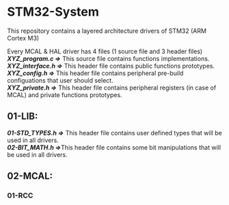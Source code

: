 # STM32-System
This repository contains a layered architecture drivers of STM32 (ARM Cortex M3) 

<p>Every MCAL & HAL driver has 4 files (1 source file and 3 header files)<br>
<em><strong>XYZ_program.c =></strong></em> This source file contains functions implementations.<br>
<em><strong>XYZ_interface.h =></strong></em> This header file contains public functions prototypes.<br>
<em><strong>XYZ_config.h =></strong></em> This header file contains peripheral pre-build configuations that user should select.<br>
<em><strong>XYZ_private.h =></strong></em> This header file contains peripheral registers (in case of MCAL) and private functions prototypes.<br><p>

## 01-LIB:
<p><em><strong>01-STD_TYPES.h =></strong></em> This header file contains user defined types that will be used in all drivers.<br>
<em><strong>02-BIT_MATH.h =></strong></em>This header file contains some bit manipulations that will be used in all drivers.</p>

## 02-MCAL:
### 01-RCC
